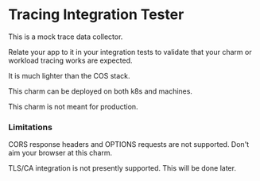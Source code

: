 # Tracing Integration Tester

This is a mock trace data collector.

Relate your app to it in your integration tests to validate that your charm
or workload tracing works are expected.

It is much lighter than the COS stack.

This charm can be deployed on both k8s and machines.

This charm is not meant for production.


### Limitations

CORS response headers and OPTIONS requests are not supported.
Don't aim your browser at this charm.

TLS/CA integration is not presently supported. This will be done later.
